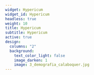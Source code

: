 ```yaml
---
widget: Hypericum
widget_id: Hypericum
headless: true
weight: 10
title: Hypericum
subtitle: Hypericum
active: true
design:
  columns: "2"
  background:
    text_color_light: false
    image_darken: 1
    image: 3_demografia_calaboquer.jpg
---
```

